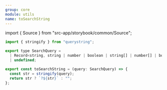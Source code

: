 ```yaml
---
group: core
module: utils
name: toSearchString
---
```


import { Source } from "src-app/storybook/common/Source";

```js
import { stringify } from "querystring";

export type SearchQuery =
  | Record<string, string | number | boolean | string[] | number[] | boolean[]>
  | undefined;

export const toSearchString = (query: SearchQuery) => {
  const str = stringify(query);
  return str ? `?${str}` : "";
};
```

<Source path="utils/index.ts" />
